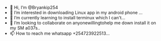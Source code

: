 - 👋 Hi, I’m @Bryankip254
- 👀 I’m interested in downloading Linux app in my android phone ...
- 🌱 I’m currently learning to install terminux which I can't...
- 💞️ I’m looking to collaborate on anyonewillingtohelp me down install it on my SM a037s..
- 📫 How to reach me whatsapp +254723922513...

<!---
Bryankip254/Bryankip254 is a ✨ special guy  25yrs old..✨ repository because its `README.md` (this file) appears on your GitHub profile.
You can click the Preview link to take a look at your changes.
--->
